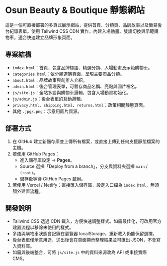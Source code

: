 # Osun Beauty & Boutique 靜態網站

這是一個可直接部署的多頁式展示網站，提供首頁、分類頁、品牌故事以及簡易後台紀錄表單。使用 Tailwind CSS CDN 實作，內建入場動畫、雙語切換與示範購物車，適合快速建立品牌形象頁面。

## 專案結構
- `index.html`：首頁，包含品牌標語、精選分類、入場動畫及示範購物車。
- `categories.html`：依分類選購頁面，呈現主要商品分類。
- `about.html`：品牌故事與創辦人介紹。
- `admin.html`：後台管理表單，可暫存商品名稱、亮點與圖片檔名。
- `js/site.js`：全站多語與購物車邏輯，包含入場動畫初始化。
- `js/admin.js`：後台表單的互動邏輯。
- `privacy.html`、`shipping.html`、`returns.html`：政策相關靜態頁面。
- 其他 `.jpg/.png`：示意用圖片資源。

## 部署方式
1. 在 GitHub 建立新儲存庫並上傳所有檔案，或直接上傳到任何支援靜態檔案的主機。
2. 若使用 GitHub Pages：
   - 進入儲存庫設定 → **Pages**。
   - Source 選擇「Deploy from a branch」，分支與資料夾選擇 `main` / `(root)`。
   - 儲存後等待 GitHub Pages 啟用。
3. 若使用 Vercel / Netlify：直接匯入儲存庫，設定入口檔為 `index.html`，無須額外建置流程。

## 開發說明
- Tailwind CSS 透過 CDN 載入，方便快速調整樣式。如需最佳化，可改用官方建置流程以移除未使用的樣式。
- 多語與購物車狀態會記錄在瀏覽器 localStorage，重新載入仍能保留選擇。
- 後台表單僅示意用途，送出後會在頁面顯示整理結果並可匯出 JSON，不會寫入資料庫。
- 如需與後端整合，可將 `js/site.js` 中的資料來源改為 API 或串接實際 CMS。
